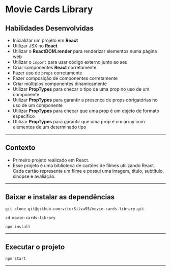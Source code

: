 # Movie Cards Library

## Habilidades Desenvolvidas

  - Inicializar um projeto em **React**
  - Utilizar JSX no **React**
  - Utilizar o **ReactDOM.render** para renderizar elementos numa página web
  - Utilizar o `import` para usar código externo junto ao seu
  - Criar componentes **React** corretamente
  - Fazer uso de `props` corretamente
  - Fazer composição de componentes corretamente
  - Criar múltiplos componentes dinamicamente
  - Utilizar **PropTypes** para checar o tipo de uma prop no uso de um componente
  - Utilizar **PropTypes** para garantir a presença de props obrigatórias no uso de um componente
  - Utilizar **PropTypes** para checar que uma prop é um objeto de formato específico
  - Utilizar **PropTypes** para garantir que uma prop é um array com elementos de um determinado tipo
---
## Contexto 

  - Primeiro projeto realizado em React.
  - Esse projeto é uma biblioteca de cartões de filmes utilizando React. Cada cartão representa um filme e possui uma imagem, título, subtítulo, sinopse e avaliação.
---
## Baixar e instalar as dependências

```
git clone git@github.com:vitorSilva95/movie-cards-library.git
```
```
cd movie-cards-library
```
```
npm install
```
---
 
 ## Executar o projeto

 ```
 npm start
 ```
 ---




